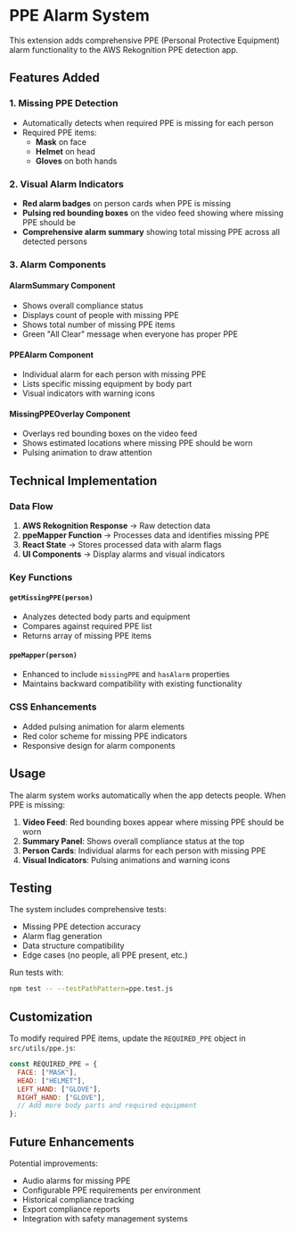 # PPE Alarm System

This extension adds comprehensive PPE (Personal Protective Equipment) alarm functionality to the AWS Rekognition PPE detection app.

## Features Added

### 1. Missing PPE Detection
- Automatically detects when required PPE is missing for each person
- Required PPE items:
  - **Mask** on face
  - **Helmet** on head
  - **Gloves** on both hands

### 2. Visual Alarm Indicators
- **Red alarm badges** on person cards when PPE is missing
- **Pulsing red bounding boxes** on the video feed showing where missing PPE should be
- **Comprehensive alarm summary** showing total missing PPE across all detected persons

### 3. Alarm Components

#### AlarmSummary Component
- Shows overall compliance status
- Displays count of people with missing PPE
- Shows total number of missing PPE items
- Green "All Clear" message when everyone has proper PPE

#### PPEAlarm Component
- Individual alarm for each person with missing PPE
- Lists specific missing equipment by body part
- Visual indicators with warning icons

#### MissingPPEOverlay Component
- Overlays red bounding boxes on the video feed
- Shows estimated locations where missing PPE should be worn
- Pulsing animation to draw attention

## Technical Implementation

### Data Flow
1. **AWS Rekognition Response** → Raw detection data
2. **ppeMapper Function** → Processes data and identifies missing PPE
3. **React State** → Stores processed data with alarm flags
4. **UI Components** → Display alarms and visual indicators

### Key Functions

#### `getMissingPPE(person)`
- Analyzes detected body parts and equipment
- Compares against required PPE list
- Returns array of missing PPE items

#### `ppeMapper(person)`
- Enhanced to include `missingPPE` and `hasAlarm` properties
- Maintains backward compatibility with existing functionality

### CSS Enhancements
- Added pulsing animation for alarm elements
- Red color scheme for missing PPE indicators
- Responsive design for alarm components

## Usage

The alarm system works automatically when the app detects people. When PPE is missing:

1. **Video Feed**: Red bounding boxes appear where missing PPE should be worn
2. **Summary Panel**: Shows overall compliance status at the top
3. **Person Cards**: Individual alarms for each person with missing PPE
4. **Visual Indicators**: Pulsing animations and warning icons

## Testing

The system includes comprehensive tests:
- Missing PPE detection accuracy
- Alarm flag generation
- Data structure compatibility
- Edge cases (no people, all PPE present, etc.)

Run tests with:
```bash
npm test -- --testPathPattern=ppe.test.js
```

## Customization

To modify required PPE items, update the `REQUIRED_PPE` object in `src/utils/ppe.js`:

```javascript
const REQUIRED_PPE = {
  FACE: ["MASK"],
  HEAD: ["HELMET"],
  LEFT_HAND: ["GLOVE"],
  RIGHT_HAND: ["GLOVE"],
  // Add more body parts and required equipment
};
```

## Future Enhancements

Potential improvements:
- Audio alarms for missing PPE
- Configurable PPE requirements per environment
- Historical compliance tracking
- Export compliance reports
- Integration with safety management systems 